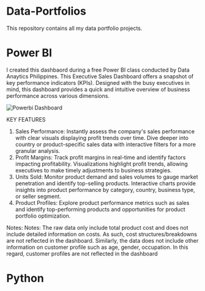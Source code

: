 # Data-Portfolios
This repository contains all my data portfolio projects.

# Power BI
I created this dashbaord during a free Power BI class conducted by Data Anaytics Philippines. This Executive Sales Dashboard offers a snapshot of key performance indicators (KPIs). Designed with the busy executives in mind, this dashboard provides a quick and intuitive overview of business performance across various dimensions.

![Powerbi Dashboard](https://github.com/Raychpt/Data-Portfolios/assets/153330953/2791892d-dd9c-4f90-ac50-5d54d9de5767)



KEY FEATURES
1.	Sales Performance: Instantly assess the company's sales performance with clear visuals displaying profit trends over time. Dive deeper into country or product-specific sales data with interactive filters for a more granular analysis.
2.	Profit Margins: Track profit margins in real-time and identify factors impacting profitability. Visualizations highlight profit trends, allowing executives to make timely adjustments to business strategies.
3.	Units Sold: Monitor product demand and sales volumes to gauge market penetration and identify top-selling products. Interactive charts provide insights into product performance by category, country, business type, or seller segment.
4.	Product Profiles: Explore product performance metrics such as sales and identify top-performing products and opportunities for product portfolio optimization.

Notes: Notes: The raw data only include total product cost and does not include detailed information on costs. As such, cost structures/breakdowns are not reflected in the dashboard. Similarly, the data does not include other information on customer profile such as age, gender, occupation. In this regard, customer profiles are not reflected in the dashboard

# Python
